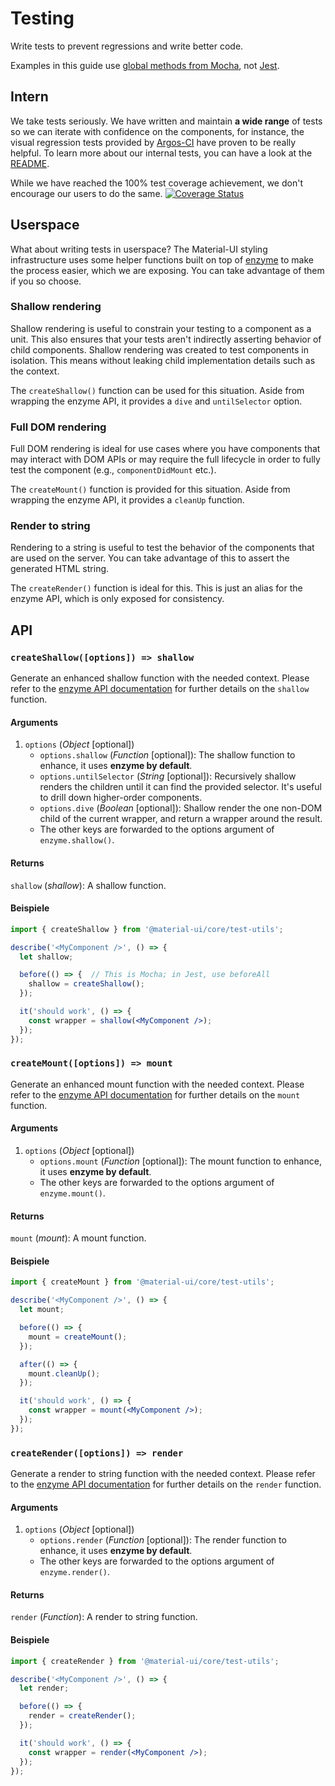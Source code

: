 # Testing

<p class="description">Write tests to prevent regressions and write better code.</p>

Examples in this guide use [global methods from Mocha](https://mochajs.org/api/global.html), not [Jest](https://jestjs.io/docs/en/api).

## Intern

We take tests seriously. We have written and maintain **a wide range** of tests so we can iterate with confidence on the components, for instance, the visual regression tests provided by [Argos-CI](https://www.argos-ci.com/mui-org/material-ui) have proven to be really helpful. To learn more about our internal tests, you can have a look at the [README](https://github.com/mui-org/material-ui/blob/next/test/README.md).

While we have reached the 100% test coverage achievement, we don't encourage our users to do the same. [![Coverage Status](https://img.shields.io/codecov/c/github/mui-org/material-ui/next.svg)](https://codecov.io/gh/mui-org/material-ui/branch/next)

## Userspace

What about writing tests in userspace? The Material-UI styling infrastructure uses some helper functions built on top of [enzyme](https://github.com/airbnb/enzyme) to make the process easier, which we are exposing. You can take advantage of them if you so choose.

### Shallow rendering

Shallow rendering is useful to constrain your testing to a component as a unit. This also ensures that your tests aren't indirectly asserting behavior of child components. Shallow rendering was created to test components in isolation. This means without leaking child implementation details such as the context.

The `createShallow()` function can be used for this situation. Aside from wrapping the enzyme API, it provides a `dive` and `untilSelector` option.

### Full DOM rendering

Full DOM rendering is ideal for use cases where you have components that may interact with DOM APIs or may require the full lifecycle in order to fully test the component (e.g., `componentDidMount` etc.).

The `createMount()` function is provided for this situation. Aside from wrapping the enzyme API, it provides a `cleanUp` function.

### Render to string

Rendering to a string is useful to test the behavior of the components that are used on the server. You can take advantage of this to assert the generated HTML string.

The `createRender()` function is ideal for this. This is just an alias for the enzyme API, which is only exposed for consistency.

## API

### `createShallow([options]) => shallow`

Generate an enhanced shallow function with the needed context. Please refer to the [enzyme API documentation](https://airbnb.io/enzyme/docs/api/shallow.html) for further details on the `shallow` function.

#### Arguments

1. `options` (*Object* [optional]) 
    - `options.shallow` (*Function* [optional]): The shallow function to enhance, it uses **enzyme by default**.
    - `options.untilSelector` (*String* [optional]): Recursively shallow renders the children until it can find the provided selector. It's useful to drill down higher-order components.
    - `options.dive` (*Boolean* [optional]): Shallow render the one non-DOM child of the current wrapper, and return a wrapper around the result.
    - The other keys are forwarded to the options argument of `enzyme.shallow()`.

#### Returns

`shallow` (*shallow*): A shallow function.

#### Beispiele

```jsx
import { createShallow } from '@material-ui/core/test-utils';

describe('<MyComponent />', () => {
  let shallow;

  before(() => {  // This is Mocha; in Jest, use beforeAll
    shallow = createShallow();
  });

  it('should work', () => {
    const wrapper = shallow(<MyComponent />);
  });
});
```

### `createMount([options]) => mount`

Generate an enhanced mount function with the needed context. Please refer to the [enzyme API documentation](https://airbnb.io/enzyme/docs/api/mount.html) for further details on the `mount` function.

#### Arguments

1. `options` (*Object* [optional]) 
    - `options.mount` (*Function* [optional]): The mount function to enhance, it uses **enzyme by default**.
    - The other keys are forwarded to the options argument of `enzyme.mount()`.

#### Returns

`mount` (*mount*): A mount function.

#### Beispiele

```jsx
import { createMount } from '@material-ui/core/test-utils';

describe('<MyComponent />', () => {
  let mount;

  before(() => {
    mount = createMount();
  });

  after(() => {
    mount.cleanUp();
  });

  it('should work', () => {
    const wrapper = mount(<MyComponent />);
  });
});
```

### `createRender([options]) => render`

Generate a render to string function with the needed context. Please refer to the [enzyme API documentation](https://airbnb.io/enzyme/docs/api/render.html) for further details on the `render` function.

#### Arguments

1. `options` (*Object* [optional]) 
    - `options.render` (*Function* [optional]): The render function to enhance, it uses **enzyme by default**.
    - The other keys are forwarded to the options argument of `enzyme.render()`.

#### Returns

`render` (*Function*): A render to string function.

#### Beispiele

```jsx
import { createRender } from '@material-ui/core/test-utils';

describe('<MyComponent />', () => {
  let render;

  before(() => {
    render = createRender();
  });

  it('should work', () => {
    const wrapper = render(<MyComponent />);
  });
});
```